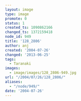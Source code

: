 ```yaml
---
layout: image
type: image
promote: 0
status: 1
created_ts: 1090862166
changed_ts: 1372159418
node_id: 949
title: '128_2806'
author: anj
created: '2004-07-26'
changed: '2013-06-25'
tags:
  - Taranaki
images:
  - image/images/128_2806-949.jpg
url: "/2004/07/26/128_2806/"
aliases:
  - "/node/949/"
date: '2004-07-26'
---
```



